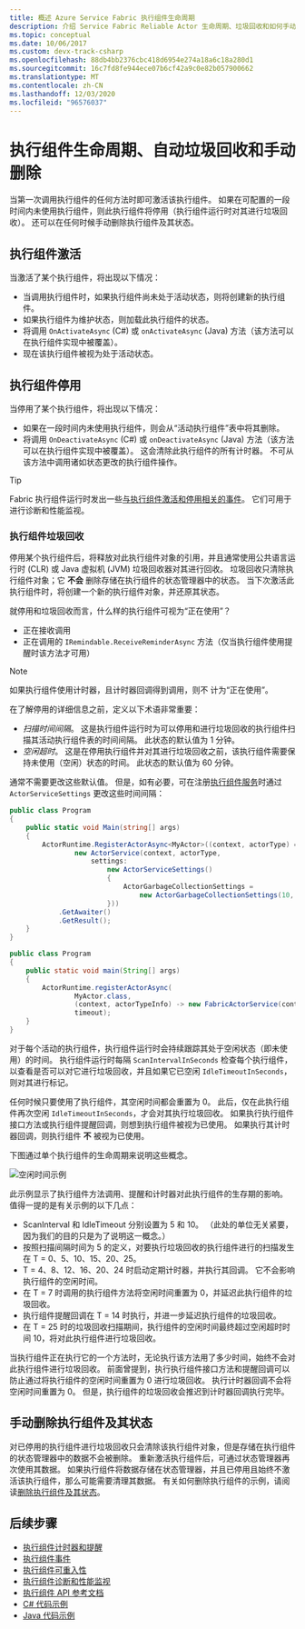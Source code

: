 ```yaml
---
title: 概述 Azure Service Fabric 执行组件生命周期
description: 介绍 Service Fabric Reliable Actor 生命周期、垃圾回收和如何手动删除执行组件及其状态
ms.topic: conceptual
ms.date: 10/06/2017
ms.custom: devx-track-csharp
ms.openlocfilehash: 88db4bb2376cbc418d6954e274a18a6c18a280d1
ms.sourcegitcommit: 16c7fd8fe944ece07b6cf42a9c0e82b057900662
ms.translationtype: MT
ms.contentlocale: zh-CN
ms.lasthandoff: 12/03/2020
ms.locfileid: "96576037"
---
```

# <a name="actor-lifecycle-automatic-garbage-collection-and-manual-delete"></a>执行组件生命周期、自动垃圾回收和手动删除
当第一次调用执行组件的任何方法时即可激活该执行组件。 如果在可配置的一段时间内未使用执行组件，则此执行组件将停用（执行组件运行时对其进行垃圾回收）。 还可以在任何时候手动删除执行组件及其状态。

## <a name="actor-activation"></a>执行组件激活
当激活了某个执行组件，将出现以下情况：

* 当调用执行组件时，如果执行组件尚未处于活动状态，则将创建新的执行组件。
* 如果执行组件为维护状态，则加载此执行组件的状态。
* 将调用 `OnActivateAsync` (C#) 或 `onActivateAsync` (Java) 方法（该方法可以在执行组件实现中被覆盖）。
* 现在该执行组件被视为处于活动状态。

## <a name="actor-deactivation"></a>执行组件停用
当停用了某个执行组件，将出现以下情况：

* 如果在一段时间内未使用执行组件，则会从“活动执行组件”表中将其删除。
* 将调用 `OnDeactivateAsync` (C#) 或 `onDeactivateAsync` (Java) 方法（该方法可以在执行组件实现中被覆盖）。 这会清除此执行组件的所有计时器。 不可从该方法中调用诸如状态更改的执行组件操作。

> [!TIP]
> Fabric 执行组件运行时发出一些[与执行组件激活和停用相关的事件](service-fabric-reliable-actors-diagnostics.md#list-of-events-and-performance-counters)。 它们可用于进行诊断和性能监视。
>
>

### <a name="actor-garbage-collection"></a>执行组件垃圾回收
停用某个执行组件后，将释放对此执行组件对象的引用，并且通常使用公共语言运行时 (CLR) 或 Java 虚拟机 (JVM) 垃圾回收器对其进行回收。 垃圾回收只清除执行组件对象；它 **不会** 删除存储在执行组件的状态管理器中的状态。 当下次激活此执行组件时，将创建一个新的执行组件对象，并还原其状态。

就停用和垃圾回收而言，什么样的执行组件可视为“正在使用”？

* 正在接收调用
* 正在调用的 `IRemindable.ReceiveReminderAsync` 方法（仅当执行组件使用提醒时该方法才可用）

> [!NOTE]
> 如果执行组件使用计时器，且计时器回调得到调用，则不  计为“正在使用”。
>
>

在了解停用的详细信息之前，定义以下术语非常重要：

* *扫描时间间隔*。 这是执行组件运行时为可以停用和进行垃圾回收的执行组件扫描其活动执行组件表的时间间隔。 此状态的默认值为 1 分钟。
* *空闲超时*。 这是在停用执行组件并对其进行垃圾回收之前，该执行组件需要保持未使用（空闲）状态的时间。 此状态的默认值为 60 分钟。

通常不需要更改这些默认值。 但是，如有必要，可在注册[执行组件服务](service-fabric-reliable-actors-platform.md)时通过 `ActorServiceSettings` 更改这些时间间隔：

```csharp
public class Program
{
    public static void Main(string[] args)
    {
        ActorRuntime.RegisterActorAsync<MyActor>((context, actorType) =>
                new ActorService(context, actorType,
                    settings:
                        new ActorServiceSettings()
                        {
                            ActorGarbageCollectionSettings =
                                new ActorGarbageCollectionSettings(10, 2)
                        }))
            .GetAwaiter()
            .GetResult();
    }
}
```

```Java
public class Program
{
    public static void main(String[] args)
    {
        ActorRuntime.registerActorAsync(
                MyActor.class,
                (context, actorTypeInfo) -> new FabricActorService(context, actorTypeInfo),
                timeout);
    }
}
```
对于每个活动的执行组件，执行组件运行时会持续跟踪其处于空闲状态（即未使用）的时间。 执行组件运行时每隔 `ScanIntervalInSeconds` 检查每个执行组件，以查看是否可以对它进行垃圾回收，并且如果它已空闲 `IdleTimeoutInSeconds`，则对其进行标记。

任何时候只要使用了执行组件，其空闲时间都会重置为 0。 此后，仅在此执行组件再次空闲 `IdleTimeoutInSeconds`，才会对其执行垃圾回收。 如果执行执行组件接口方法或执行组件提醒回调，则想到执行组件被视为已使用。 如果执行其计时器回调，则执行组件 **不** 被视为已使用。

下图通过单个执行组件的生命周期来说明这些概念。

![空闲时间示例][1]

此示例显示了执行组件方法调用、提醒和计时器对此执行组件的生存期的影响。 值得一提的是有关示例的以下几点：

* ScanInterval 和 IdleTimeout 分别设置为 5 和 10。 （此处的单位无关紧要，因为我们的目的只是为了说明这一概念。）
* 按照扫描间隔时间为 5 的定义，对要执行垃圾回收的执行组件进行的扫描发生在 T = 0、5、10、15、20、25。
* T = 4、8、12、16、20、24 时启动定期计时器，并执行其回调。 它不会影响执行组件的空闲时间。
* 在 T = 7 时调用的执行组件方法将空闲时间重置为 0，并延迟此执行组件的垃圾回收。
* 执行组件提醒回调在 T = 14 时执行，并进一步延迟执行组件的垃圾回收。
* 在 T = 25 时的垃圾回收扫描期间，执行组件的空闲时间最终超过空闲超时时间 10，将对此执行组件进行垃圾回收。

当执行组件正在执行它的一个方法时，无论执行该方法用了多少时间，始终不会对此执行组件进行垃圾回收。 前面曾提到，执行执行组件接口方法和提醒回调可以防止通过将执行组件的空闲时间重置为 0 进行垃圾回收。 执行计时器回调不会将空闲时间重置为 0。 但是，执行组件的垃圾回收会推迟到计时器回调执行完毕。

## <a name="manually-deleting-actors-and-their-state"></a>手动删除执行组件及其状态
对已停用的执行组件进行垃圾回收只会清除该执行组件对象，但是存储在执行组件的状态管理器中的数据不会被删除。 重新激活执行组件后，可通过状态管理器再次使用其数据。 如果执行组件将数据存储在状态管理器，并且已停用且始终不激活该执行组件，那么可能需要清理其数据。  有关如何删除执行组件的示例，请阅读[删除执行组件及其状态](service-fabric-reliable-actors-delete-actors.md)。

## <a name="next-steps"></a>后续步骤
* [执行组件计时器和提醒](service-fabric-reliable-actors-timers-reminders.md)
* [执行组件事件](service-fabric-reliable-actors-events.md)
* [执行组件可重入性](service-fabric-reliable-actors-reentrancy.md)
* [执行组件诊断和性能监视](service-fabric-reliable-actors-diagnostics.md)
* [执行组件 API 参考文档](/previous-versions/azure/dn971626(v=azure.100))
* [C# 代码示例](https://github.com/Azure-Samples/service-fabric-dotnet-getting-started)
* [Java 代码示例](https://github.com/Azure-Samples/service-fabric-java-getting-started)

<!--Image references-->
[1]: ./media/service-fabric-reliable-actors-lifecycle/garbage-collection.png
